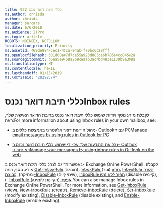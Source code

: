 ```yaml
---
title: כללי תיבת דואר נכנס 922
ms.author: chrisda
author: chrisda
manager: serdars
ms.date: 6/6/2018
ms.audience: ITPro
ms.topic: article
ROBOTS: NOINDEX, NOFOLLOW
localization_priority: Priority
ms.assetid: 469de984-cec1-45ca-94ab-f70bc6b28fff
ms.openlocfilehash: 301d00a07d7ce55a923d883ca6b705a4cc845a2a
ms.sourcegitcommit: d6ea5e9458a2b8ceaab3ac4bd483e1130b9a398a
ms.translationtype: MT
ms.contentlocale: he-IL
ms.lasthandoff: 01/15/2019
ms.locfileid: "28292574"
---
```

# <a name="inbox-rules"></a><span data-ttu-id="fb068-102">כללי תיבת דואר נכנס</span><span class="sxs-lookup"><span data-stu-id="fb068-102">Inbox rules</span></span>

<span data-ttu-id="fb068-103">לקבלת מידע נוסף אודות שימוש כללי תיבת דואר נכנס בתיבת הדואר האישית שלך, ראה:</span><span class="sxs-lookup"><span data-stu-id="fb068-103">For more information about using Inbox rules in your own mailbox, see:</span></span>
  
- [<span data-ttu-id="fb068-104">ניהול הודעות דואר אלקטרוני באמצעות כללים ב- Outlook עבור PC</span><span class="sxs-lookup"><span data-stu-id="fb068-104">Manage email messages by using rules in Outlook for PC</span></span>](https://support.office.com/article/c24f5dea-9465-4df4-ad17-a50704d66c59.aspx)
    
- [<span data-ttu-id="fb068-105">נהל את ההודעות שלך על-ידי שימוש כללי תיבת דואר נכנס ב- Outlook באינטרנט</span><span class="sxs-lookup"><span data-stu-id="fb068-105">Manage your messages by using inbox rules in Outlook on the web</span></span>](https://support.office.com/article/8400435c-f14e-4272-9004-1548bb1848f2.aspx)
    
<span data-ttu-id="fb068-p101">באפשרותך גם לנהל כללי תיבת דואר נכנס ב- Exchange Online PowerShell. לקבלת מידע נוסף, ראה [Get-InboxRule](https://docs.microsoft.com/powershell/module/exchange/mailboxes/get-inboxrule) (תצוגה), [InboxRule חדש](https://docs.microsoft.com/powershell/module/exchange/mailboxes/new-inboxrule) (צור), [InboxRule הסרה](https://docs.microsoft.com/powershell/module/exchange/mailboxes/remove-inboxrule) (מחיקה), [קבוצת-InboxRule](https://docs.microsoft.com/powershell/module/exchange/mailboxes/set-inboxrule) (שינוי קיים), [InboxRule הפוך ללא זמין](https://docs.microsoft.com/powershell/module/exchange/mailboxes/disable-inboxrule) (disable קיימים), ו- [InboxRule אפשר ](https://docs.microsoft.com/powershell/module/exchange/mailboxes/enable-inboxrule)(הקיימת לזמינה).</span><span class="sxs-lookup"><span data-stu-id="fb068-p101">You can also manage Inbox rules in Exchange Online PowerShell. For more information, see [Get-InboxRule](https://docs.microsoft.com/powershell/module/exchange/mailboxes/get-inboxrule) (view), [New-InboxRule](https://docs.microsoft.com/powershell/module/exchange/mailboxes/new-inboxrule) (create), [Remove-InboxRule](https://docs.microsoft.com/powershell/module/exchange/mailboxes/remove-inboxrule) (delete), [Set-InboxRule](https://docs.microsoft.com/powershell/module/exchange/mailboxes/set-inboxrule) (modify existing), [Disable-InboxRule](https://docs.microsoft.com/powershell/module/exchange/mailboxes/disable-inboxrule) (disable existing), and [Enable-InboxRule](https://docs.microsoft.com/powershell/module/exchange/mailboxes/enable-inboxrule) (enable existing).</span></span> 
  

